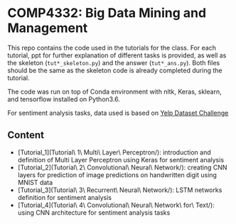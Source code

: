 # COMP4332: Big Data Mining and Management

This repo contains the code used in the tutorials for the class. For each tutorial, ppt for further explanation of different tasks is provided, as well as the skeleton (`tut*_skeleton.py`) and the answer (`tut*_ans.py`). Both files should be the same as the skeleton code is already completed during the tutorial.

The code was run on top of Conda environment with nltk, Keras, sklearn, and tensorflow installed on Python3.6.

For sentiment analysis tasks, data used is based on [Yelp Dataset Challenge](https://www.yelp.com/dataset/challenge)

## Content

- [Tutorial_1](Tutorial\ 1\ Multi\ Layer\ Perceptron/): introduction and definition of Multi Layer Perceptron using Keras for sentiment analysis
- [Tutorial_2](Tutorial\ 2\ Convolutional\ Neural\ Network/): creating CNN layers for prediction of image predictions on handwritten digit using MNIST data
- [Tutorial_3](Tutorial\ 3\ Recurrent\ Neural\ Network/): LSTM networks definition for sentiment analysis
- [Tutorial_4](Tutorial\ 4\ Convolutional\ Neural\ Network\ for\ Text/): using CNN architecture for sentiment analysis tasks

